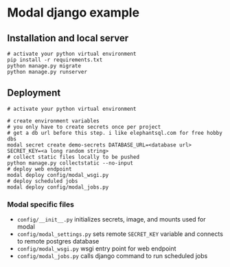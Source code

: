 # Modal django example

## Installation and local server

```shell
# activate your python virtual environment
pip install -r requirements.txt
python manage.py migrate
python manage.py runserver
```

## Deployment

```shell
# activate your python virtual environment

# create environment variables
# you only have to create secrets once per project
# get a db url before this step. i like elephantsql.com for free hobby dbs
modal secret create demo-secrets DATABASE_URL=<database url> SECRET_KEY=<a long random string>
# collect static files locally to be pushed
python manage.py collectstatic --no-input
# deploy web endpoint
modal deploy config/modal_wsgi.py
# deploy scheduled jobs
modal deploy config/modal_jobs.py
```

### Modal specific files

- `config/__init__.py` initializes secrets, image, and mounts used for modal
- `config/modal_settings.py` sets remote `SECRET_KEY` variable and connects to remote postgres database
- `config/modal_wsgi.py` wsgi entry point for web endpoint
- `config/modal_jobs.py` calls django command to run scheduled jobs






